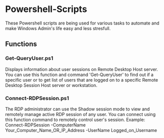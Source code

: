 # Powershell-Scripts
These Powershell scripts are being used for various tasks to automate and make Windows Admin's life easy and less stresfull.

## Functions
### Get-QueryUser.ps1
Displays information about user sessions on Remote Desktop Host server. You can use this function and command 'Get-QueryUser' to find out if a specific user or to get list of users that are logged on to a specific Remote Desktop Session Host server or workstation.

### Connect-RDPSession.ps1
The RDP administrator can use the Shadow session mode to view and remotely manage active RDP session of any user. You can connect using this function command to remotely control user's session.
Example: Connect-RDPSession -ComputerName Your_Computer_Name_OR_IP_Address -UserName Logged_on_Username
